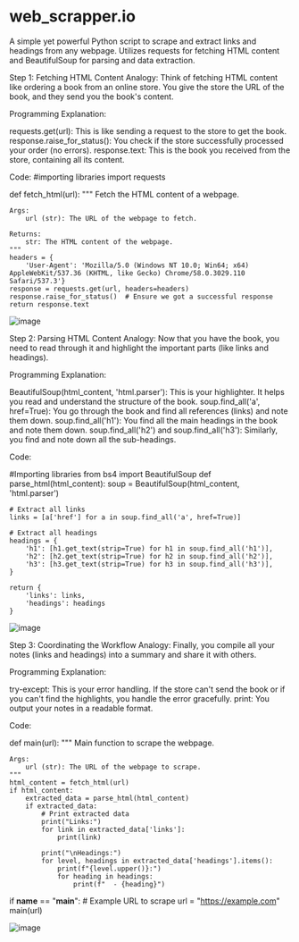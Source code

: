 # web_scrapper.io
A simple yet powerful Python script to scrape and extract links and headings from any webpage. Utilizes requests for fetching HTML content and BeautifulSoup for parsing and data extraction.

Step 1: Fetching HTML Content
Analogy: Think of fetching HTML content like ordering a book from an online store. You give the store the URL of the book, and they send you the book's content.

Programming Explanation:

requests.get(url): This is like sending a request to the store to get the book.
response.raise_for_status(): You check if the store successfully processed your order (no errors).
response.text: This is the book you received from the store, containing all its content.

Code:
#importing libraries
import requests

def fetch_html(url):
    """
    Fetch the HTML content of a webpage.

    Args:
        url (str): The URL of the webpage to fetch.

    Returns:
        str: The HTML content of the webpage.
    """
    headers = {
        'User-Agent': 'Mozilla/5.0 (Windows NT 10.0; Win64; x64) AppleWebKit/537.36 (KHTML, like Gecko) Chrome/58.0.3029.110 Safari/537.3'}
    response = requests.get(url, headers=headers)
    response.raise_for_status()  # Ensure we got a successful response
    return response.text

![image](https://github.com/Jashanpreet1234/web_scrapper.io/assets/105735825/8ce8d47a-46ca-4aae-b986-cd34d8caa968)

Step 2: Parsing HTML Content
Analogy: Now that you have the book, you need to read through it and highlight the important parts (like links and headings).

Programming Explanation:

BeautifulSoup(html_content, 'html.parser'): This is your highlighter. It helps you read and understand the structure of the book.
soup.find_all('a', href=True): You go through the book and find all references (links) and note them down.
soup.find_all('h1'): You find all the main headings in the book and note them down.
soup.find_all('h2') and soup.find_all('h3'): Similarly, you find and note down all the sub-headings.

Code: 

#Importing libraries
from bs4 import BeautifulSoup
def parse_html(html_content):
    soup = BeautifulSoup(html_content, 'html.parser')

    # Extract all links
    links = [a['href'] for a in soup.find_all('a', href=True)]

    # Extract all headings
    headings = {
        'h1': [h1.get_text(strip=True) for h1 in soup.find_all('h1')],
        'h2': [h2.get_text(strip=True) for h2 in soup.find_all('h2')],
        'h3': [h3.get_text(strip=True) for h3 in soup.find_all('h3')],
    }

    return {
        'links': links,
        'headings': headings
    }
![image](https://github.com/Jashanpreet1234/web_scrapper.io/assets/105735825/a4a9024b-f4c2-4913-853c-2035581f2a63)

Step 3: Coordinating the Workflow
Analogy: Finally, you compile all your notes (links and headings) into a summary and share it with others.

Programming Explanation:

try-except: This is your error handling. If the store can't send the book or if you can't find the highlights, you handle the error gracefully.
print: You output your notes in a readable format.

Code: 


def main(url):
    """
    Main function to scrape the webpage.
    
    Args:
        url (str): The URL of the webpage to scrape.
    """
    html_content = fetch_html(url)
    if html_content:
        extracted_data = parse_html(html_content)
        if extracted_data:
            # Print extracted data
            print("Links:")
            for link in extracted_data['links']:
                print(link)

            print("\nHeadings:")
            for level, headings in extracted_data['headings'].items():
                print(f"{level.upper()}:")
                for heading in headings:
                    print(f"  - {heading}")

if __name__ == "__main__":
    # Example URL to scrape
    url = "https://example.com"
    main(url)



![image](https://github.com/Jashanpreet1234/web_scrapper.io/assets/105735825/330de9e4-4a73-4435-85b9-e022f41016b3)



